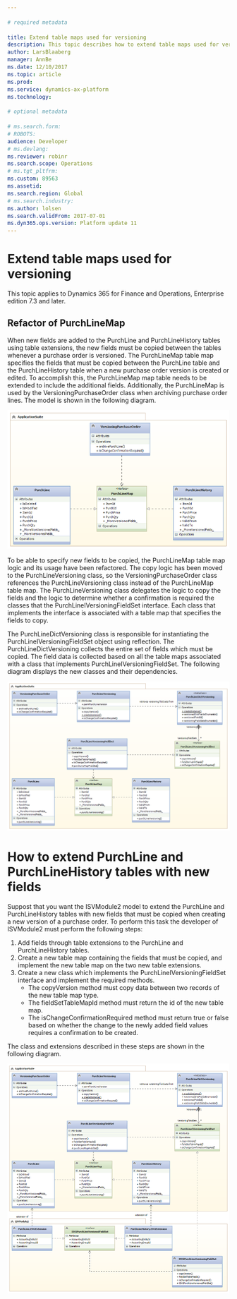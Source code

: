 ```yaml
---

# required metadata

title: Extend table maps used for versioning
description: This topic describes how to extend table maps used for versioning.
author: LarsBlaaberg
manager: AnnBe
ms.date: 12/10/2017
ms.topic: article
ms.prod: 
ms.service: dynamics-ax-platform
ms.technology: 

# optional metadata

# ms.search.form: 
# ROBOTS: 
audience: Developer
# ms.devlang: 
ms.reviewer: robinr
ms.search.scope: Operations
# ms.tgt_pltfrm: 
ms.custom: 89563
ms.assetid: 
ms.search.region: Global
# ms.search.industry: 
ms.author: lolsen
ms.search.validFrom: 2017-07-01
ms.dyn365.ops.version: Platform update 11
---
```


# Extend table maps used for versioning

This topic applies to Dynamics 365 for Finance and Operations, Enterprise edition 7.3 and later.

## Refactor of PurchLineMap

When new fields are added to the PurchLine and PurchLineHistory tables using table extensions, the new fields must be copied between the tables whenever a purchase order is versioned. The PurchLineMap table map specifies the fields that must be copied between the PurchLine table and the PurchLineHistory table when a new purchase order version is created or edited. To accomplish this, the PurchLineMap map table needs to be extended to include the additional fields. Additionally, the PurchLineMap is used by the VersioningPurchaseOrder class when archiving purchase order lines. The model is shown in the following diagram.

![VersioningPurchaseOrder](media/MapsWithVersioning1.png)

To be able to specify new fields to be copied, the PurchLineMap table map logic and its usage have been refactored. The copy logic has been moved to the PurchLineVersioning class, so the VersioningPurchaseOrder class references the PurchLineVersioning class instead of the PurchLineMap table map. The PurchLineVersioning class delegates the logic to copy the fields and the logic to determine whether a confirmation is required the classes that the PurchLineIVersioningFieldSet interface. Each class that implements the interface is associated with a table map that specifies the fields to copy.

The PurchLineDictVersioning class is responsible for instantiating the PurchLineIVersioningFieldSet object using reflection. The PurchLineDictVersioning collects the entire set of fields which must be copied. The field data is collected based on all the table maps associated with a class that implements PurchLineIVersioningFieldSet. The following diagram displays the new classes and their dependencies.

![Solution](media/MapsWithVersioning2.png)

# How to extend PurchLine and PurchLineHistory tables with new fields

Suppost that you want the ISVModule2 model to extend the PurchLine and PurchLineHistory tables with new fields that must be copied when creating a new version of a purchase order. To perform this task the developer of ISVModule2 must perform the following steps:
1. Add fields through table extensions to the PurchLine and PurchLineHistory tables.
2. Create a new table map containing the fields that must be copied, and implement the new table map on the two new table extensions.
3. Create a new class which implements the PurchLineIVersioningFieldSet interface and implement the required methods.
    - The copyVersion method must copy data between two records of the new table map type.
    - The fieldSetTableMapId method must return the id of the new table map.
    - The isChangeConfirmationRequired method must return true or false based on whether the change to the newly added field values requires a confirmation to be created.

The class and extensions described in these steps are shown in the following diagram.

![MapClassExtensions](media/MapsWithVersioning3.png)

